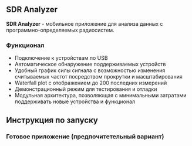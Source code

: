 ## SDR Analyzer
**SDR Analyzer** - мобильное приложение для анализа данных с программно-определяемых радиосистем.

### Функционал 
- Подключение к устройствам по USB
- Автоматическое обнаружение поддерживаемых устройств
- Удобный график силы сигнала с возможностью изменения считываемых частот посредством прокрутки 
  и масштабирования
- Waterfall plot с отображением до 200 последних измерений
- Демонстрационный режим для тестирования и отладки
- Модульная архитектура, позволяющая с минимальными затратами поддерживать новые устройства и 
  функционал

## Инструкция по запуску

### Готовое приложение (предпочитетельный вариант)
